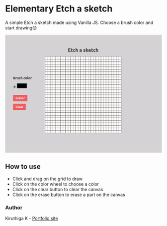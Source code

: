 # Elementary Etch a sketch

A simple Etch a sketch made using Vanilla JS. Choose a brush color and start drawing😊

![](./screenshot.png)

## How to use

- Click and drag on the grid to draw
- Click on the color wheel to choose a color
- Click on the clear button to clear the canvas
- Click on the erase button to erase a part on the canvas

### Author

Kiruthiga K - [Portfolio site](https://kiruanime2003.gitlab.io/)
